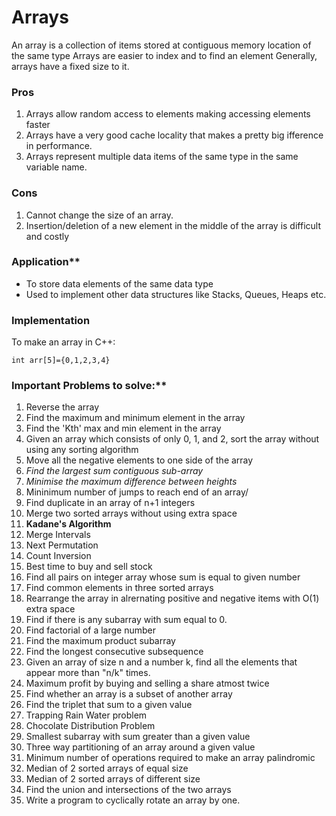 # Arrays

An array is a collection of items stored at contiguous memory location of the same type
Arrays are easier to index and to find an element
Generally, arrays have a fixed size to it.

### Pros
1. Arrays allow random access to elements making accessing elements faster
2. Arrays have a very good cache locality that makes a pretty big ifference in performance.
3. Arrays represent multiple data items of the same type in the same variable name.

### Cons
1. Cannot change the size of an array.
2. Insertion/deletion of a new element in the middle of the array is difficult and costly

### Application**
* To store data elements of the same data type
* Used to implement other data structures like Stacks, Queues, Heaps etc.

### Implementation
To make an array in C++:
```
int arr[5]={0,1,2,3,4}
```

### Important Problems to solve:**
1. Reverse the array
2. Find the maximum and minimum element in the array
3. Find the 'Kth' max and min element in the array
4. Given an array which consists of only 0, 1, and 2, sort the array without using any sorting algorithm
5. Move all the negative elements to one side of the array
6. *Find the largest sum contiguous sub-array*
7. *Minimise the maximum difference between heights*
8. Mininimum number of jumps to reach end of an array/
9. Find duplicate in an array of n+1 integers
10. Merge two sorted arrays without using extra space
11. **Kadane's Algorithm**
12. Merge Intervals
13. Next Permutation
14. Count Inversion
15. Best time to buy and sell stock
16. Find all pairs on integer array whose sum is equal to given number
17. Find common elements in three sorted arrays
18. Rearrange the array in alrernating positive and negative items with O(1) extra space
19. Find if there is any subarray with sum equal to 0.
20. Find factorial of a large number
21. Find the maximum product subarray
22. Find the longest consecutive subsequence
23. Given an array of size n and a number k, find all the elements that appear more than "n/k" times.
24. Maximum profit by buying and selling a share atmost twice
25. Find whether an array is a subset of another array
26. Find the triplet that sum to a given value
27. Trapping Rain Water problem
28. Chocolate Distribution Problem
29. Smallest subarray with sum greater than a given value
30. Three way partitioning of an array around a given value
31. Minimum number of operations required to make an array palindromic
32. Median of 2 sorted arrays of equal size
33. Median of 2 sorted arrays of different size
34. Find the union and intersections of the two arrays
35. Write a program to cyclically rotate an array by one.